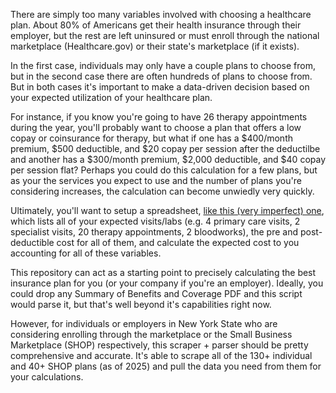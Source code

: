 There are simply too many variables involved with choosing a healthcare plan. About 80% of Americans get their health insurance through their employer, but the rest are left uninsured or must enroll through the national marketplace (Healthcare.gov) or their state's marketplace (if it exists). 

In the first case, individuals may only have a couple plans to choose from, but in the second case there are often hundreds of plans to choose from. But in both cases it's important to make a data-driven decision based on your expected utilization of your healthcare plan. 

For instance, if you know you're going to have 26 therapy appointments during the year, you'll probably want to choose a plan that offers a low copay or coinsurance for therapy, but what if one has a $400/month premium, $500 deductible, and $20 copay per session after the deductilbe and another has a $300/month premium, $2,000 deductible, and $40 copay per session flat? Perhaps you could do this calculation for a few plans, but as your the services you expect to use and the number of plans you're considering increases, the calculation can become unwiedly very quickly. 

Ultimately, you'll want to setup a spreadsheet, [like this (very imperfect) one](https://docs.google.com/spreadsheets/d/1Dj7ByXN1VB9tY30mQa4egjzMh-g8uSSSay7W6qGdRnU/edit?usp=sharing), which lists all of your expected visits/labs (e.g. 4 primary care visits, 2 specialist visits, 20 therapy appointments, 2 bloodworks), the pre and post-deductible cost for all of them, and calculate the expected cost to you accounting for all of these variables.

This repository can act as a starting point to precisely calculating the best insurance plan for you (or your company if you're an employer). Ideally, you could drop any Summary of Benefits and Coverage PDF and this script would parse it, but that's well beyond it's capabilities right now.
 
 However, for individuals or employers in New York State who are considering enrolling through the marketplace or the Small Business Marketplace (SHOP) respectively, this scraper + parser should be pretty comprehensive and accurate. It's able to scrape all of the 130+ individual and 40+ SHOP plans (as of 2025) and pull the data you need from them for your calculations. 
